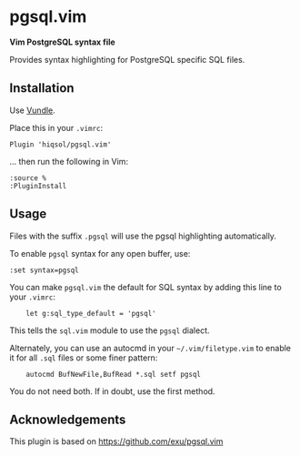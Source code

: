 pgsql.vim
=========

**Vim PostgreSQL syntax file**

Provides syntax highlighting for PostgreSQL specific SQL files.

## Installation

Use [Vundle](https://github.com/VundleVim/Vundle.vim).

Place this in your `.vimrc`:

```vim
Plugin 'hiqsol/pgsql.vim'
```

… then run the following in Vim:

```vim
:source %
:PluginInstall
```

## Usage

Files with the suffix `.pgsql` will use the pgsql highlighting automatically.

To enable `pgsql` syntax for any open buffer, use:

    :set syntax=pgsql

You can make `pgsql.vim` the default for SQL syntax by adding this line to your `.vimrc`:

```
    let g:sql_type_default = 'pgsql'
```

This tells the `sql.vim` module to use the `pgsql` dialect.

Alternately, you can use an autocmd in your `~/.vim/filetype.vim` to enable it
for all `.sql` files or some finer pattern:

```vim
    autocmd BufNewFile,BufRead *.sql setf pgsql
```

You do not need both. If in doubt, use the first method.

## Acknowledgements

This plugin is based on https://github.com/exu/pgsql.vim
